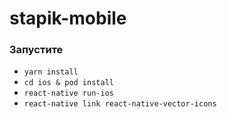 # stapik-mobile
### Запустите
* ``yarn install``
* ``cd ios & pod install``
* ``react-native run-ios``
* ``react-native link react-native-vector-icons``
